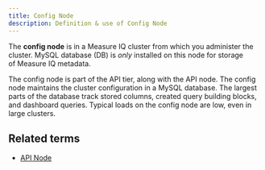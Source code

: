 ```yaml
---
title: Config Node 
description: Definition & use of Config Node 
---
```

The **config node** is in a Measure IQ cluster from which you administer the cluster. MySQL database (DB) is *only* installed on this node for storage of Measure IQ metadata.

The config node is part of the API tier, along with the API node. The config node maintains the cluster configuration in a MySQL database. The largest parts of the database track stored columns, created query building blocks, and dashboard queries. Typical loads on the config node are low, even in large clusters. 

## Related terms

- [API Node](../api-node)